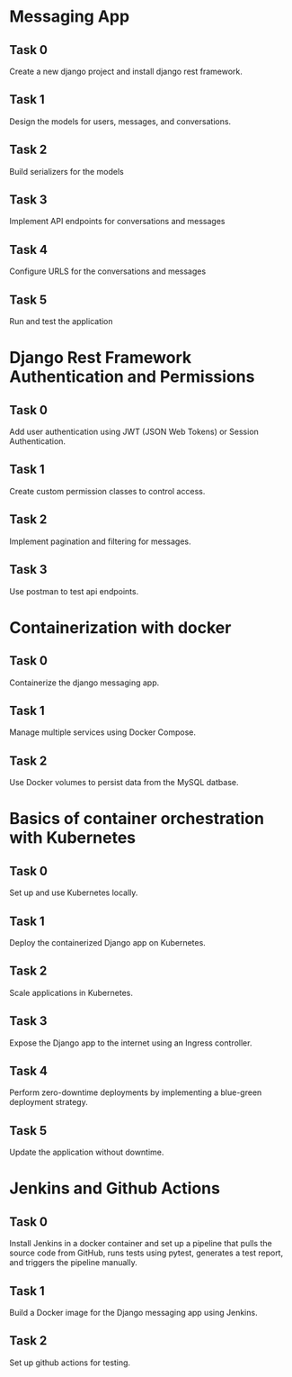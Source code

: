 # Messaging App

## Task 0
Create a new django project and install django rest framework.

## Task 1
Design the models for users, messages, and conversations.

## Task 2
Build serializers for the models

## Task 3
Implement API endpoints for conversations and messages

## Task 4
Configure URLS for the conversations and messages

## Task 5
Run and test the application


# Django Rest Framework Authentication and Permissions

## Task 0
Add user authentication using JWT (JSON Web Tokens) or Session Authentication.

## Task 1
Create custom permission classes to control access.

## Task 2
Implement pagination and filtering for messages.

## Task 3
Use postman to test api endpoints.

# Containerization with docker

## Task 0
Containerize the django messaging app.

## Task 1
Manage multiple services using Docker Compose.

## Task 2
Use Docker volumes to persist data from the MySQL datbase.

# Basics of container orchestration with Kubernetes

## Task 0
Set up and use Kubernetes locally.

## Task 1
Deploy the containerized Django app on Kubernetes.

## Task 2
Scale applications in Kubernetes.

## Task 3
Expose the Django app to the internet using an Ingress controller.

## Task 4
Perform zero-downtime deployments by implementing a blue-green deployment strategy.

## Task 5
Update the application without downtime.

# Jenkins and Github Actions

## Task 0
Install Jenkins in a docker container and set up a pipeline that pulls the source code from GitHub, runs tests using pytest, generates a test report, and triggers the pipeline manually.

## Task 1
Build a Docker image for the Django messaging app using Jenkins.

## Task 2
Set up github actions for testing.